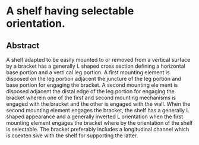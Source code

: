 # A shelf having selectable orientation.

## Abstract
A shelf adapted to be easily mounted to or removed from a vertical surface by a bracket has a generally L shaped cross section defining a horizontal base portion and a verti cal leg portion. A first mounting element is disposed on the leg portion adjacent the juncture of the leg portion and base portion for engaging the bracket. A second mounting ele ment is disposed adjacent the distal edge of the leg portion for engaging the bracket wherein one of the first and second mounting mechanisms is engaged with the bracket and the other is engaged with the wall. When the second mounting element engages the bracket, the shelf has a generally L shaped appearance and a generally inverted L orientation when the first mounting element engages the bracket where by the orientation of the shelf is selectable. The bracket preferably includes a longitudinal channel which is coexten sive with the shelf for supporting the latter.